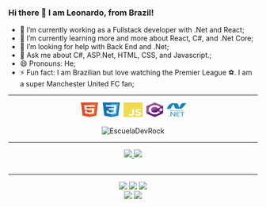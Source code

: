 ### Hi there 👋 I am Leonardo, from Brazil!

- 🔭 I’m currently working as a Fullstack developer with .Net and React;
- 🌱 I’m currently learning more and more about React, C#, and .Net Core;
- 🤔 I’m looking for help with Back End and .Net;
- 💬 Ask me about C#, ASP.Net, HTML, CSS, and Javascript.;
- 😄 Pronouns: He;
- ⚡ Fun fact: I am Brazilian but love watching the Premier League ⚽. I am a super Manchester United FC fan;

<hr />
  
<!-- Most used languages -->

<!-- Site de Badges -> https://dev.to/envoy_/150-badges-for-github-pnk -->
<div align="center">
  <img align="center" alt="Leonardo-HTML" height="30" width="40" src="https://raw.githubusercontent.com/devicons/devicon/master/icons/html5/html5-original.svg">
  <img align="center" alt="Leonardo-CSS" height="30" width="40" src="https://raw.githubusercontent.com/devicons/devicon/master/icons/css3/css3-original.svg">
  <img align="center" alt="Leonardo-Js" height="30" width="40" src="https://raw.githubusercontent.com/devicons/devicon/master/icons/javascript/javascript-plain.svg">
  <img align="center" alt="Leonardo-C#" height="30" width="40" src="https://raw.githubusercontent.com/devicons/devicon/master/icons/csharp/csharp-original.svg">
  <img align="center" alt="Leonardo-C#" height="30" width="40" src="https://raw.githubusercontent.com/devicons/devicon/master/icons/dot-net/dot-net-plain-wordmark.svg">
  <br />
  <br />
  
  <img align="center" alt="EscuelaDevRock" height="90" width="120" src="https://media.giphy.com/media/SS8CV2rQdlYNLtBCiF/giphy.gif">
  

  <!-- Languages that I yet don't use
  More Icons https://github.com/devicons/devicon/tree/master/icons
  <img align="center" alt="Leonardo-React" height="30" width="40" src="https://raw.githubusercontent.com/devicons/devicon/master/icons/react/react-original.svg">
  <img align="center" alt="Leonardo-Python" height="30" width="40" src=""https://raw.githubusercontent.com/devicons/devicon/master/icons/python/python-original.svg"">
  <img align="center" alt="Leonardo-Ts" height="30" width="40" src="https://raw.githubusercontent.com/devicons/devicon/master/icons/typescript/typescript-plain.svg">
  -->
</div>

<hr />

<!-- User status -->

<div align="center">
  <a href="https://github.com/leopoliveira">
  <img height="180em" src="https://github-readme-stats.vercel.app/api?username=leopoliveira&show_icons=true&theme=highcontrast&include_all_commits=true&count_private=true"/>
  <img height="180em" src="https://github-readme-stats.vercel.app/api/top-langs/?username=leopoliveira&layout=compact&langs_count=7&theme=highcontrast"/>
</div>

 <br />

 <hr />

<!-- Social medias -->

<div align="center"> 
  <a href="https://www.instagram.com/poliveira.leonardo/" target="_blank"><img src="https://img.shields.io/badge/-Instagram-%23E4405F?style=for-the-badge&logo=instagram&logoColor=white" target="_blank"></a>
  <a href="https://twitter.com/leopoliveira1" target="_blank"><img src="https://img.shields.io/badge/Twitter-1DA1F2?style=for-the-badge&logo=twitter&logoColor=white" target="_blank"></a>
  <a href="https://www.linkedin.com/in/leopoliveira/" target="_blank"><img src="https://img.shields.io/badge/-LinkedIn-%230077B5?style=for-the-badge&logo=linkedin&logoColor=white" target="_blank"></a>
  <br />
  <a href = "mailto:poliveira.leonardo@gmail.com"><img src="https://img.shields.io/badge/-Gmail-%23333?style=for-the-badge&logo=gmail&logoColor=white" target="_blank"></a>
  <a href = "https://api.whatsapp.com/send/?phone=5562992564956&text&app_absent=0"><img src="https://img.shields.io/badge/WhatsApp-25D366?style=for-the-badge&logo=whatsapp&logoColor=white" target="_blank"></a>
 </div>
